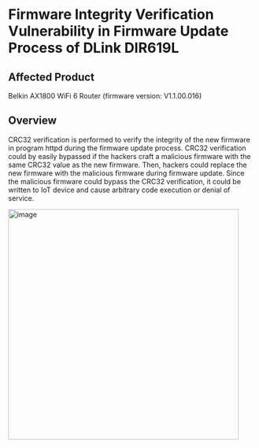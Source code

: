 # Firmware Integrity Verification Vulnerability in Firmware Update Process of DLink DIR619L


## Affected Product
Belkin AX1800 WiFi 6 Router (firmware version: V1.1.00.016)

## Overview
CRC32 verification is performed to verify the integrity of the new firmware in program httpd during the firmware update process. CRC32 verification could by easily bypassed if the hackers craft a malicious firmware with the same CRC32 value as the new firmware. Then, hackers could replace the new firmware with the malicious firmware during firmware update. Since the malicious firmware could bypass the CRC32 verification, it could be written to IoT device and cause arbitrary code execution or denial of service.


<img width="468" alt="image" src="https://github.com/user-attachments/assets/59d0e271-d728-473f-b297-d6be6f2191b7" />

